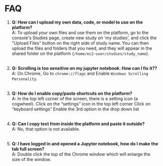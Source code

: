# FAQ  

1. **Q: How can I upload my own data, code, or model to use on the platform?**  
   A: To upload your own files and use them on the platform, go to the console's Studies page, create new study on 'my studies', and click the "Upload Files" button on the right side of study name. You can then upload the files and folders that you need, and they will appear in the shared folder on the platform (`/home/ec2-user/studies/study_name`).
   <br>&nbsp;

<!-- 
2. **Q: How do I work on the same code as my group? What is the recommended way of saving code and temporary data??**  
   A: To work on the same code as your group, make sure you have included and selected a "shared" "Group X" study when creating your workspace. Inside the workspace, the shared folder will be located at `/home/ec2-user/studies/group_x`. In Jupyter's file explorer, this will be under `studies/group_x`. All files and code included in this folder will be shared with your group (and only group members will have access to it). When saving code and temporary data, we recommend saving code in outside of the studies folder, and only move them to the shared folder once you'de like to share amongst your peers.
   <br>&nbsp; -->


2. **Q: Scrolling is too sensitive on my jupyter notebook. How can I fix it??**  
   A: On Chrome, Go to `chrome://flags` and Enable `Windows Scrolling Personality`.
   <br>&nbsp;


3. **Q: How do I enable copy/paste shortcuts on the platform?**  
   A: In the top left corner of the screen, there is a setting icon (a cogwheel).
   Click on the “settings” icon in the top left corner
   Click on “keyboard settings”
   Enable the 3rd option in the drop down list
   <br>&nbsp;

4. **Q: Can I copy text from inside the platform and paste it outside?**  
   A: No, that option is not available.
   <br>&nbsp;


5. **Q: I have logged in and opened a Jupyter notebook, how do I make the tab full screen?**  
   A: Double click the top of the Chrome window which will enlarge the size of the window.
   <br>&nbsp;